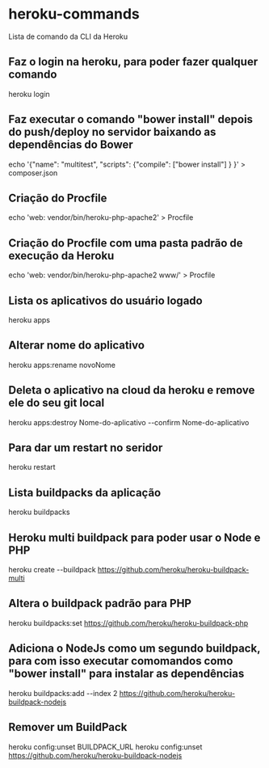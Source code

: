 # heroku-commands
Lista de comando da CLI da Heroku

## Faz o login na heroku, para poder fazer qualquer comando
heroku login

## Faz executar o comando "bower install" depois do push/deploy no servidor baixando as dependências do Bower
echo '{"name": "multitest", "scripts": {"compile": ["bower install"] } }' > composer.json

## Criação do Procfile
echo 'web: vendor/bin/heroku-php-apache2' > Procfile

## Criação do Procfile com uma pasta padrão de execução da Heroku
echo 'web: vendor/bin/heroku-php-apache2 www/' > Procfile

## Lista os aplicativos do usuário logado
heroku apps

## Alterar nome do aplicativo
heroku apps:rename novoNome

## Deleta o aplicativo na cloud da heroku e remove ele do seu git local
heroku apps:destroy Nome-do-aplicativo --confirm Nome-do-aplicativo

## Para dar um restart no seridor
heroku restart

## Lista buildpacks da aplicação
heroku buildpacks

## Heroku multi buildpack para poder usar o Node e PHP
heroku create --buildpack https://github.com/heroku/heroku-buildpack-multi

## Altera o buildpack padrão para PHP
heroku buildpacks:set https://github.com/heroku/heroku-buildpack-php

## Adiciona o NodeJs como um segundo buildpack, para com isso executar comomandos como "bower install" para instalar as dependências
heroku buildpacks:add --index 2 https://github.com/heroku/heroku-buildpack-nodejs

## Remover um BuildPack
heroku config:unset BUILDPACK_URL
heroku config:unset https://github.com/heroku/heroku-buildpack-nodejs
